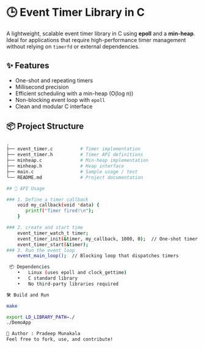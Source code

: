# 🕒 Event Timer Library in C

A lightweight, scalable event timer library in C using **epoll** and a **min-heap**. Ideal for applications that require high-performance timer management without relying on `timerfd` or external dependencies.

## ✨ Features

- One-shot and repeating timers
- Millisecond precision
- Efficient scheduling with a min-heap (O(log n))
- Non-blocking event loop with `epoll`
- Clean and modular C interface

## 📦 Project Structure

```bash
.
├── event_timer.c          # Timer implementation
├── event_timer.h          # Timer API definitions
├── minheap.c              # Min-heap implementation
├── minheap.h              # Heap interface
├── main.c                 # Sample usage / test
└── README.md              # Project documentation

## 🧩 API Usage

### 1. Define a timer callback
    void my_callback(void *data) {
       printf("Timer fired!\n");
    }

### 2. create and start time
    event_timer_watch_t timer;
    event_timer_init(&timer, my_callback, 1000, 0);  // One-shot timer
    event_timer_start(&timer);
### 3. Run the event loop
    event_main_loop();  // Blocking loop that dispatches timers

 📦 Dependencies
	•	Linux (uses epoll and clock_gettime)
	•	C standard library
	•	No third-party libraries required

🛠 Build and Run

make

export LD_LIBRARY_PATH=./
./DemoApp 

👤 Author : Pradeep Munakala
Feel free to fork, use, and contribute!
  


